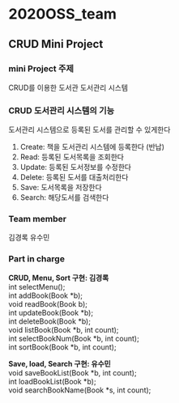 # 2020OSS_team
## CRUD Mini Project

### mini Project 주제
  CRUD를 이용한 도서관 도서관리 시스템

### CRUD 도서관리 시스템의 기능
  도서관리 시스템으로 등록된 도서를 관리할 수 있게한다 
  1. Create: 책을 도서관리 시스템에 등록한다 (반납)
  2. Read: 등록된 도서목록을 조회한다
  3. Update: 등록된 도서정보를 수정한다
  4. Delete: 등록된 도서를 대출처리한다
  5. Save: 도서목록을 저장한다
  6. Search: 해당도서를 검색한다

### Team member
  김경록
  유수민

### Part in charge
  **CRUD, Menu, Sort 구현: 김경록**  
    int selectMenu();  
    int addBook(Book *b);  
    void readBook(Book b);  
    int updateBook(Book *b);  
    int deleteBook(Book *b);  
    void listBook(Book *b, int count);  
    int selectBookNum(Book *b, int count);  
    int sortBook(Book *b, int count);  
      
  **Save, load, Search 구현: 유수민**  
    void saveBookList(Book *b, int count);  
    int loadBookList(Book *b);  
    void searchBookName(Book *s, int count);  
